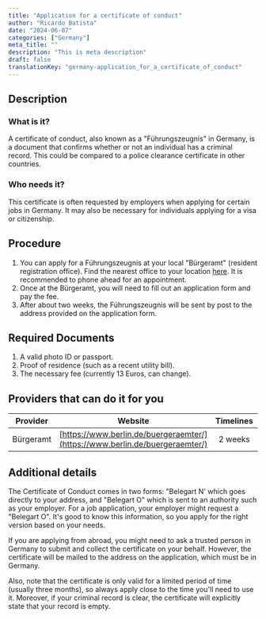 ```yaml
---
title: "Application for a certificate of conduct"
author: "Ricardo Batista"
date: "2024-06-07"
categories: ["Germany"]
meta_title: ""
description: "This is meta description"
draft: false
translationKey: "germany-application_for_a_certificate_of_conduct"
---
```


## Description
### What is it?
A certificate of conduct, also known as a "Führungszeugnis" in Germany, is a document that confirms whether or not an individual has a criminal record. This could be compared to a police clearance certificate in other countries.

### Who needs it?
This certificate is often requested by employers when applying for certain jobs in Germany. It may also be necessary for individuals applying for a visa or citizenship.

## Procedure
1. You can apply for a Führungszeugnis at your local "Bürgeramt" (resident registration office). Find the nearest office to your location [here](https://www.berlin.de/buergeraemter/). It is recommended to phone ahead for an appointment.
2. Once at the Bürgeramt, you will need to fill out an application form and pay the fee.
3. After about two weeks, the Führungszeugnis will be sent by post to the address provided on the application form.

## Required Documents
1. A valid photo ID or passport.
2. Proof of residence (such as a recent utility bill).
3. The necessary fee (currently 13 Euros, can change). 

## Providers that can do it for you

| Provider        |     Website     |     Timelines    |       Cost      |
| --------------- | --------------- |  :-------------: | :-------------: |
| Bürgeramt       |  [https://www.berlin.de/buergeraemter/](https://www.berlin.de/buergeraemter/)      |      2 weeks   |   13€    |

## Additional details
The Certificate of Conduct comes in two forms: "Belegart N' which goes directly to your address, and "Belegart O" which is sent to an authority such as your employer. For a job application, your employer might request a "Belegart O". It's good to know this information, so you apply for the right version based on your needs. 

If you are applying from abroad, you might need to ask a trusted person in Germany to submit and collect the certificate on your behalf. However, the certificate will be mailed to the address on the application, which must be in Germany. 

Also, note that the certificate is only valid for a limited period of time (usually three months), so always apply close to the time you'll need to use it. Moreover, if your criminal record is clear, the certificate will explicitly state that your record is empty.